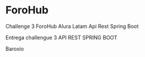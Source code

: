 # ForoHub
Challenge 3 ForoHub Alura Latam Api Rest Spring Boot

Entrega challengue 3 
API REST SPRING BOOT

Baroxio
